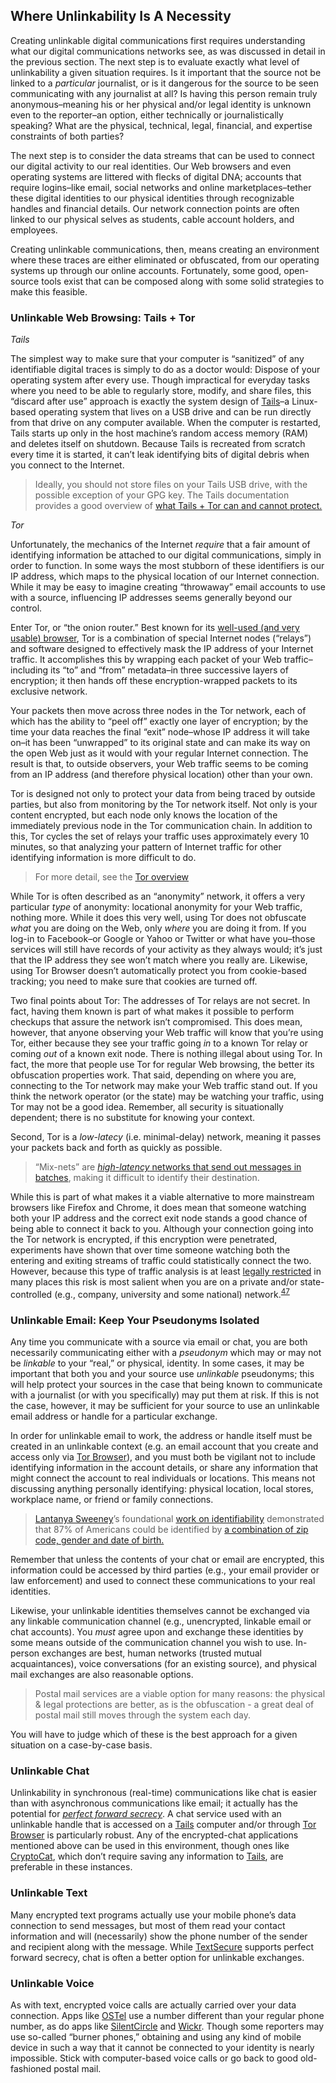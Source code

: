Where Unlinkability Is A Necessity
----------------------------------

Creating unlinkable digital communications first requires understanding
what our digital communications networks see, as was discussed in detail
in the previous section. The next step is to evaluate exactly what level
of unlinkability a given situation requires. Is it important that the
source not be linked to a *particular* journalist, or is it dangerous
for the source to be seen communicating with any journalist at all? Is
having this person remain truly anonymous–meaning his or her physical
and/or legal identity is unknown even to the reporter–an option, either
technically or journalistically speaking? What are the physical,
technical, legal, financial, and expertise constraints of both parties?

The next step is to consider the data streams that can be used to
connect our digital activity to our real identities. Our Web browsers
and even operating systems are littered with flecks of digital DNA;
accounts that require logins–like email, social networks and online
marketplaces–tether these digital identities to our physical identities
through recognizable handles and financial details. Our network
connection points are often linked to our physical selves as students,
cable account holders, and employees.

Creating unlinkable communications, then, means creating an environment
where these traces are either eliminated or obfuscated, from our
operating systems up through our online accounts. Fortunately, some
good, open-source tools exist that can be composed along with some solid
strategies to make this feasible.

### **Unlinkable Web Browsing: Tails + Tor**

*Tails*

The simplest way to make sure that your computer is “sanitized” of any
identifiable digital traces is simply to do as a doctor would: Dispose
of your operating system after every use. Though impractical for
everyday tasks where you need to be able to regularly store, modify, and
share files, this “discard after use” approach is exactly the system
design of [Tails](https://tails.boum.org/)–a Linux-based operating
system that lives on a USB drive and can be run directly from that drive
on any computer available. When the computer is restarted, Tails starts
up only in the host machine’s random access memory (RAM) and deletes
itself on shutdown. Because Tails is recreated from scratch every time
it is started, it can’t leak identifying bits of digital debris when you
connect to the Internet.

 > Ideally, you should not store files on your Tails USB drive, with the
possible exception of your GPG key. The Tails documentation provides a
good overview of [what Tails + Tor can and cannot
protect.](https://tails.boum.org/doc/about/warning/)

*Tor*

Unfortunately, the mechanics of the Internet *require* that a fair
amount of identifying information be attached to our digital
communications, simply in order to function. In some ways the most
stubborn of these identifiers is our IP address, which maps to the
physical location of our Internet connection. While it may be easy to
imagine creating “throwaway” email accounts to use with a source,
influencing IP addresses seems generally beyond our control.

Enter Tor, or “the onion router.” Best known for its [well-used (and
very usable)
browser](https://www.torproject.org/projects/torbrowser.html.en), Tor is
a combination of special Internet nodes (“relays”) and software designed
to effectively mask the IP address of your Internet traffic. It
accomplishes this by wrapping each packet of your Web traffic–including
its “to” and “from” metadata–in three successive layers of encryption;
it then hands off these encryption-wrapped packets to its exclusive
network.

Your packets then move across three nodes in the Tor network, each of
which has the ability to “peel off” exactly one layer of encryption; by
the time your data reaches the final “exit” node–whose IP address it
will take on–it has been “unwrapped” to its original state and can make
its way on the open Web just as it would with your regular Internet
connection. The result is that, to outside observers, your Web traffic
seems to be coming from an IP address (and therefore physical location)
other than your own.

Tor is designed not only to protect your data from being traced by
outside parties, but also from monitoring by the Tor network itself. Not
only is your content encrypted, but each node only knows the location of
the immediately previous node in the Tor communication chain. In
addition to this, Tor cycles the set of relays your traffic uses
approximately every 10 minutes, so that analyzing your pattern of
Internet traffic for other identifying information is more difficult to
do.

 > For more detail, see the [Tor
overview](https://www.torproject.org/about/overview.html.en)

While Tor is often described as an “anonymity” network, it offers a very
particular *type* of anonymity: locational anonymity for your Web
traffic, nothing more. While it does this very well, using Tor does not
obfuscate *what* you are doing on the Web, only *where* you are doing it
from. If you log-in to Facebook–or Google or Yahoo or Twitter or what
have you–those services will still have records of your activity as they
always would; it’s just that the IP address they see won’t match where
you really are. Likewise, using Tor Browser doesn’t automatically
protect you from cookie-based tracking; you need to make sure that
cookies are turned off.

Two final points about Tor: The addresses of Tor relays are not secret.
In fact, having them known is part of what makes it possible to perform
checkups that assure the network isn’t compromised. This does mean,
however, that anyone observing your Web traffic will know that you’re
using Tor, either because they see your traffic going *in* to a known
Tor relay or coming *out* of a known exit node. There is nothing illegal
about using Tor. In fact, the more that people use Tor for regular Web
browsing, the better its obfuscation properties work. That said,
depending on where you are, connecting to the Tor network may make your
Web traffic stand out. If you think the network operator (or the state)
may be watching your traffic, using Tor may not be a good idea.
Remember, all security is situationally dependent; there is no
substitute for knowing your context.

Second, Tor is a *low-latecy* (i.e. minimal-delay) network, meaning it
passes your packets back and forth as quickly as possible.

 > “Mix-nets” are [*high-latency* networks that send out messages in
batches](http://ritter.vg/blog-mix_and_onion_networks.html), making it
difficult to identify their destination.

 While this is part of what makes it a viable alternative to more
mainstream browsers like Firefox and Chrome, it does mean that someone
watching both your IP address and the correct exit node stands a good
chance of being able to connect it back to you. Although your connection
going into the Tor network is encrypted, if this encryption were
penetrated, experiments have shown that over time someone watching both
the entering and exiting streams of traffic could statistically connect
the two. However, because this type of traffic analysis is at least
[legally
restricted](https://www.torproject.org/docs/faq.html.en#AttacksOnOnionRouting)
in many places this risk is most salient when you are on a private
and/or state-controlled (e.g., company, university and some national)
network.<sup>[47](/digital-security-for-journalists/footnotes/README.html)</sup>

### **Unlinkable Email: Keep Your Pseudonyms Isolated**

Any time you communicate with a source via email or chat, you are both
necessarily communicating either with a *pseudonym* which may or may not
be *linkable* to your “real,” or physical, identity. In some cases, it
may be important that both you and your source use *unlinkable*
pseudonyms; this will help protect your sources in the case that being
known to communicate with a journalist (or with you specifically) may
put them at risk. If this is not the case, however, it may be sufficient
for your source to use an unlinkable email address or handle for a
particular exchange.

In order for unlinkable email to work, the address or handle itself must
be created in an unlinkable context (e.g. an email account that you
create and access only via [Tor
Browser](https://www.torproject.org/projects/torbrowser.html.en)), and
you must both be vigilant not to include identifying information in the
account details, or share any information that might connect the account
to real individuals or locations. This means not discussing anything
personally identifying: physical location, local stores, workplace name,
or friend or family connections.

 > [Lantanya Sweeney](http://latanyasweeney.org/index.html)’s
foundational [work on
identifiability](http://latanyasweeney.org/work/identifiability.html)
demonstrated that 87% of Americans could be identified by [a combination
of zip code, gender and date of
birth.](http://dataprivacylab.org/dataprivacy/projects/kanonymity/kanonymity.pdf)

 Remember that unless the contents of your chat or email are encrypted,
this information could be accessed by third parties (e.g., your email
provider or law enforcement) and used to connect these communications to
your real identities.

Likewise, your unlinkable identities themselves cannot be exchanged via
any linkable communication channel (e.g., unencrypted, linkable email or
chat accounts). You *must* agree upon and exchange these identities by
some means outside of the communication channel you wish to use.
In-person exchanges are best, human networks (trusted mutual
acquaintances), voice conversations (for an existing source), and
physical mail exchanges are also reasonable options.

 > Postal mail services are a viable option for many reasons: the
physical & legal protections are better, as is the obfuscation - a great
deal of postal mail still moves through the system each day.

 You will have to judge which of these is the best approach for a given
situation on a case-by-case basis.

### **Unlinkable Chat**

Unlinkability in synchronous (real-time) communications like chat is
easier than with asynchronous communications like email; it actually has
the potential for [*perfect forward
secrecy*](https://www.eff.org/deeplinks/2013/08/pushing-perfect-forward-secrecy-important-Web-privacy-protection).
A chat service used with an unlinkable handle that is accessed on a
[Tails](https://tails.boum.org/) computer and/or through [Tor
Browser](https://www.torproject.org/projects/torbrowser.html.en) is
particularly robust. Any of the encrypted-chat applications mentioned
above can be used in this environment, though ones like
[CryptoCat](https://crypto.cat/), which don’t require saving any
information to [Tails](https://tails.boum.org/), are preferable in these
instances.

### **Unlinkable Text**

Many encrypted text programs actually use your mobile phone’s data
connection to send messages, but most of them read your contact
information and will (necessarily) show the phone number of the sender
and recipient along with the message. While
[TextSecure](https://whispersystems.org/) supports perfect forward
secrecy, chat is often a better option for unlinkable exchanges.

### **Unlinkable Voice**

As with text, encrypted voice calls are actually carried over your data
connection. Apps like [OSTel](https://ostel.co/) use a number different
than your regular phone number, as do apps like
[SilentCircle](https://silentcircle.com/) and
[Wickr](https://www.mywickr.com/en/index.php). Though some reporters may
use so-called “burner phones,” obtaining and using any kind of mobile
device in such a way that it cannot be connected to your identity is
nearly impossible. Stick with computer-based voice calls or go back to
good old-fashioned postal mail.
